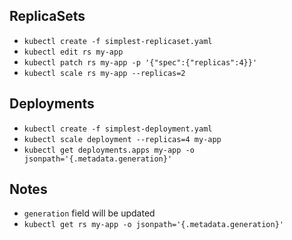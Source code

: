## ReplicaSets

* `kubectl create -f simplest-replicaset.yaml`
* `kubectl edit rs my-app`
* `kubectl patch rs my-app -p '{"spec":{"replicas":4}}'`
* `kubectl scale rs my-app --replicas=2`


## Deployments

* `kubectl create -f simplest-deployment.yaml`
* `kubectl scale deployment --replicas=4 my-app`
* `kubectl get deployments.apps my-app -o jsonpath='{.metadata.generation}'`


## Notes

* `generation` field will be updated
* `kubectl get rs my-app -o jsonpath='{.metadata.generation}'`
